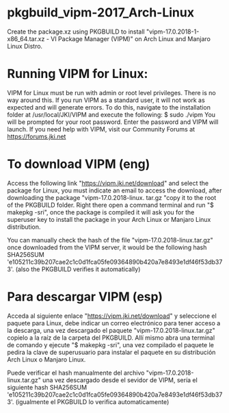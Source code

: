# pkgbuild_vipm-2017_Arch-Linux
Create the package.xz using PKGBUILD to install "vipm-17.0.2018-1-x86_64.tar.xz - VI Package Manager (VIPM)" on Arch Linux and Manjaro Linux Distro.

# Running VIPM for Linux:

VIPM for Linux must be run with admin or root level privileges. There is no way around this. If you run VIPM as a standard user, it will not work as expected and will generate errors. To do this, navigate to the installation folder at /usr/local/JKI/VIPM and execute the following:
$ sudo ./vipm
You will be prompted for your root password. Enter the password and VIPM will launch.
If you need help with VIPM, visit our Community Forums at https://forums.jki.net

# To download VIPM (eng)
Access the following link "https://vipm.jki.net/download" and select the package for Linux, you must indicate an email to access the download, after downloading the package "vipm-17.0.2018-linux. tar.gz "copy it to the root of the PKGBUILD folder. Right there open a command terminal and run "$ makepkg -sri", once the package is compiled it will ask you for the superuser key to install the package in your Arch Linux or Manjaro Linux distribution.

You can manually check the hash of the file "vipm-17.0.2018-linux.tar.gz" once downloaded from the VIPM server, it would be the following hash SHA256SUM 'e105211c39b207cae2c1c0d1fca05fe09364890b420a7e8493e1df46f53db373'. (also the PKGBUILD verifies it automatically)

# Para descargar VIPM (esp)
Acceda al siguiente enlace "https://vipm.jki.net/download" y seleccione el paquete para Linux, debe indicar un correo electrónico para tener acceso a la descarga, una vez descargado el paquete "vipm-17.0.2018-linux.tar.gz" copielo a la raíz de la carpeta del PKGBUILD. Allí mismo abra una terminal de comando y ejecute "$ makepkg -sri", una vez compilado el paquete le pedira la clave de superusuario para instalar el paquete en su distribución Arch Linux o Manjaro Linux.

Puede verificar el hash manualmente del archivo "vipm-17.0.2018-linux.tar.gz" una vez descargado desde el sevidor de VIPM, sería el siguiente hash SHA256SUM 'e105211c39b207cae2c1c0d1fca05fe09364890b420a7e8493e1df46f53db373'. (igualmente el PKGBUILD lo verifica automaticamente)
